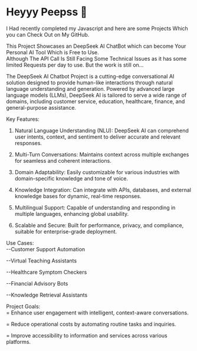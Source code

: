 # Heyyy Peepss 👋
I Had recently completed my Javascript and here are some Projects Which you can Check Out on My GitHub.<br>

This  Project Showcases an DeepSeek AI ChatBot which can become Your Personal AI Tool Which is Free to Use.<br>
Although The API Call Is Still Facing Some Technical Issues as it has some limited Requests per day to use. But the work is still on...<br>

The DeepSeek AI Chatbot Project is a cutting-edge conversational AI solution designed to provide human-like interactions through natural language understanding and generation. Powered by advanced large language models (LLMs), DeepSeek AI is tailored to serve a wide range of domains, including customer service, education, healthcare, finance, and general-purpose assistance.

Key Features:<br>
1. Natural Language Understanding (NLU): DeepSeek AI can comprehend user intents, context, and sentiment to deliver accurate and relevant responses.

2. Multi-Turn Conversations: Maintains context across multiple exchanges for seamless and coherent interactions.

3. Domain Adaptability: Easily customizable for various industries with domain-specific knowledge and tone of voice.

4. Knowledge Integration: Can integrate with APIs, databases, and external knowledge bases for dynamic, real-time responses.

5. Multilingual Support: Capable of understanding and responding in multiple languages, enhancing global usability.

6. Scalable and Secure: Built for performance, privacy, and compliance, suitable for enterprise-grade deployment.

Use Cases:<br>
--Customer Support Automation

--Virtual Teaching Assistants

--Healthcare Symptom Checkers

--Financial Advisory Bots

--Knowledge Retrieval Assistants

Project Goals:<br>
= Enhance user engagement with intelligent, context-aware conversations.

= Reduce operational costs by automating routine tasks and inquiries.

= Improve accessibility to information and services across various platforms.

